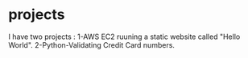 # projects
I have two projects :
  1-AWS EC2 ruuning a static website called "Hello World".
  2-Python-Validating Credit Card numbers.
